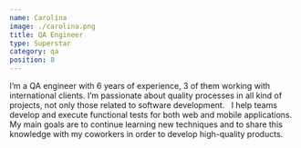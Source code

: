 ```yaml
---
name: Carolina
image: ./carolina.png
title: QA Engineer
type: Superstar
category: qa
position: 8
---
```

I’m a QA engineer with 6 years of experience, 3 of them working with international clients. I’m passionate about quality processes in all kind of projects, not only those related to software development.
 
I help teams develop and execute functional tests for both web and mobile applications. My main goals are to continue learning new techniques and to share this knowledge with my coworkers in order to develop high-quality products.